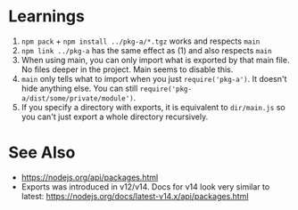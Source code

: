 # Learnings

1. `npm pack` + `npm install ../pkg-a/*.tgz` works and respects `main`
2. `npm link ../pkg-a` has the same effect as (1) and also respects `main`
3. When using main, you can only import what is exported by that main file. No files deeper in the project. Main seems to disable this.
4. `main` only tells what to import when you just `require('pkg-a')`. It doesn't hide anything else. You can still `require('pkg-a/dist/some/private/module')`.
5. If you specify a directory with exports, it is equivalent to `dir/main.js` so you can't just export a whole directory recursively.

# See Also

- https://nodejs.org/api/packages.html
- Exports was introduced in v12/v14. Docs for v14 look very similar to latest: https://nodejs.org/docs/latest-v14.x/api/packages.html
